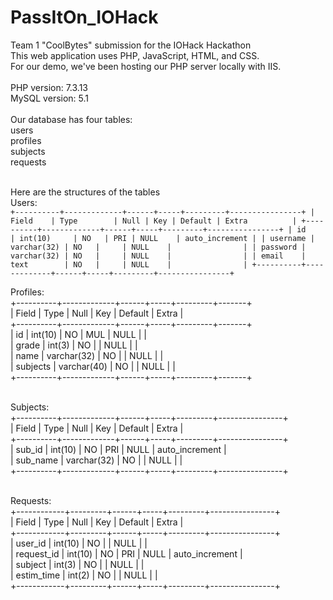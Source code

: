 # PassItOn_IOHack
Team 1 "CoolBytes" submission for the IOHack Hackathon<br/>
This web application uses PHP, JavaScript, HTML, and CSS.<br/>
For our demo, we've been hosting our PHP server locally with IIS.<br/> <br/>
PHP version: 7.3.13<br/>
MySQL version: 5.1<br/> <br/>
Our database has four tables:<br/>
    users<br/>
    profiles<br/>
    subjects<br/>
    requests<br/> <br/>

Here are the structures of the tables <br/>
Users:<br/>```
+----------+-------------+------+-----+---------+----------------+
| Field    | Type        | Null | Key | Default | Extra          |
+----------+-------------+------+-----+---------+----------------+
| id       | int(10)     | NO   | PRI | NULL    | auto_increment |
| username | varchar(32) | NO   |     | NULL    |                |
| password | varchar(32) | NO   |     | NULL    |                |
| email    | text        | NO   |     | NULL    |                |
+----------+-------------+------+-----+---------+----------------+ ```

Profiles:<br/>
+----------+-------------+------+-----+---------+-------+<br/>
| Field    | Type        | Null | Key | Default | Extra |<br/>
+----------+-------------+------+-----+---------+-------+<br/>
| id       | int(10)     | NO   | MUL | NULL    |       |<br/>
| grade    | int(3)      | NO   |     | NULL    |       |<br/>
| name     | varchar(32) | NO   |     | NULL    |       |<br/>
| subjects | varchar(40) | NO   |     | NULL    |       |<br/>
+----------+-------------+------+-----+---------+-------+<br/> <br/>

Subjects:<br/>
+----------+-------------+------+-----+---------+----------------+<br/>
| Field    | Type        | Null | Key | Default | Extra          |<br/>
+----------+-------------+------+-----+---------+----------------+<br/>
| sub_id   | int(10)     | NO   | PRI | NULL    | auto_increment |<br/>
| sub_name | varchar(32) | NO   |     | NULL    |                |<br/>
+----------+-------------+------+-----+---------+----------------+<br/> <br/>

Requests:<br/>
+------------+---------+------+-----+---------+----------------+<br/>
| Field      | Type    | Null | Key | Default | Extra          |<br/>
+------------+---------+------+-----+---------+----------------+<br/>
| user_id    | int(10) | NO   |     | NULL    |                |<br/>
| request_id | int(10) | NO   | PRI | NULL    | auto_increment |<br/>
| subject    | int(3)  | NO   |     | NULL    |                |<br/>
| estim_time | int(2)  | NO   |     | NULL    |                |<br/>
+------------+---------+------+-----+---------+----------------+<br/>



